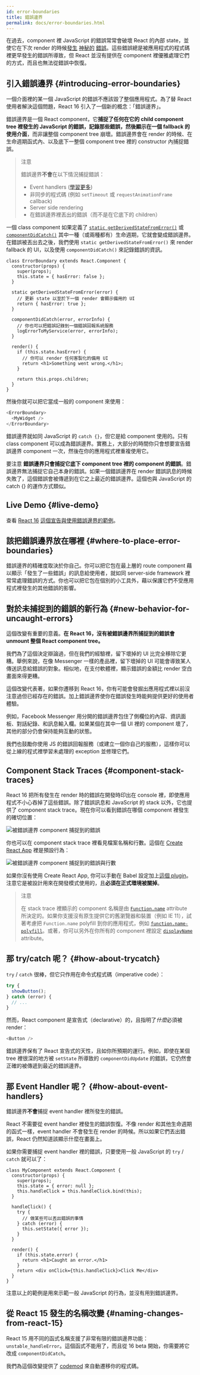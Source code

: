 ```yaml
---
id: error-boundaries
title: 錯誤邊界
permalink: docs/error-boundaries.html
---
```


在過去，component 裡 JavaScript 的錯誤常常會破壞 React 的內部 state，並使它在下次 render 的時候[發生](https://github.com/facebook/react/issues/4026) [神秘的](https://github.com/facebook/react/issues/6895) [錯誤](https://github.com/facebook/react/issues/8579)。這些錯誤總是被應用程式的程式碼裡更早發生的錯誤所導致，但 React 並沒有提供在 component 裡優雅處理它們的方式，而且也無法從錯誤中恢復。


## 引入錯誤邊界 {#introducing-error-boundaries}

一個介面裡的某一個 JavaScript 的錯誤不應該毀了整個應用程式。為了替 React 使用者解決這個問題，React 16 引入了一個新的概念：「錯誤邊界」。

錯誤邊界是一個 React component，它**捕捉了任何在它的 child component tree 裡發生的 JavaScript 的錯誤，記錄那些錯誤，然後顯示在一個 fallback 的使用介面**，而非讓整個 component tree 崩壞。錯誤邊界會在 render 的時候、在生命週期函式內、以及底下一整個 component tree 裡的 constructor 內捕捉錯誤。

> 注意
>
> 錯誤邊界**不會**在以下情況捕捉錯誤：
>
> * Event handlers ([學習更多](#how-about-event-handlers))
> * 非同步的程式碼 (例如 `setTimeout` 或 `requestAnimationFrame` callback)
> * Server side rendering
> * 在錯誤邊界裡丟出的錯誤（而不是在它底下的 children）

一個 class component 如果定義了 [`static getDerivedStateFromError()`](/docs/react-component.html#static-getderivedstatefromerror) 或 [`componentDidCatch()`](/docs/react-component.html#componentdidcatch) 其中一種（或兩種都有）生命週期，它就會變成錯誤邊界。在錯誤被丟出去之後，我們使用 `static getDerivedStateFromError()` 來 render fallback 的 UI，以及使用 `componentDidCatch()` 來記錄錯誤的資訊。

```js{7-10,12-15,18-21}
class ErrorBoundary extends React.Component {
  constructor(props) {
    super(props);
    this.state = { hasError: false };
  }

  static getDerivedStateFromError(error) {
    // 更新 state 以至於下一個 render 會顯示備用的 UI
    return { hasError: true };
  }

  componentDidCatch(error, errorInfo) {
    // 你也可以把錯誤記錄到一個錯誤回報系統服務
    logErrorToMyService(error, errorInfo);
  }

  render() {
    if (this.state.hasError) {
      // 你可以 render 任何客製化的備用 UI
      return <h1>Something went wrong.</h1>;
    }

    return this.props.children; 
  }
}
```

然後你就可以把它當成一般的 component 來使用：

```js
<ErrorBoundary>
  <MyWidget />
</ErrorBoundary>
```

錯誤邊界就如同 JavaScript 的 `catch {}`，但它是給 component 使用的。只有 class component 可以成為錯誤邊界。實務上，大部分的時間你只會想要宣告錯誤邊界 component 一次，然後在你的應用程式裡重複使用它。

要注意 **錯誤邊界只會捕捉它底下 component tree 裡的 component 的錯誤**。錯誤邊界無法捕捉它自己本身的錯誤。如果一個錯誤邊界在 render 錯誤訊息的時候失敗了，這個錯誤會被傳遞到在它之上最近的錯誤邊界。這個也與 JavaScript 的 catch {} 的運作方式類似。

## Live Demo {#live-demo}

查看 [React 16](/blog/2017/09/26/react-v16.0.html) [這個宣告與使用錯誤邊界的範例](https://codepen.io/gaearon/pen/wqvxGa?editors=0010)。


## 該把錯誤邊界放在哪裡 {#where-to-place-error-boundaries}

錯誤邊界的精確度取決於你自己。你可以把它包在最上層的 route component 藉以顯示「發生了一些錯誤」的訊息給使用者，就如同 server-side framework 裡常常處理錯誤的方式。你也可以把它包在個別的小工具外，藉以保護它們不受應用程式裡發生的其他錯誤的影響。

## 對於未捕捉到的錯誤的新行為 {#new-behavior-for-uncaught-errors}

這個改變有重要的意義。**在 React 16，沒有被錯誤邊界所捕捉到的錯誤會 unmount 整個 React component tree。**

我們為了這個決定辯論過，但在我們的經驗裡，留下壞掉的 UI 比完全移除它更糟。舉例來說，在像 Messenger 一樣的產品裡，留下壞掉的 UI 可能會導致某人傳送訊息給錯誤的對象。相似地，在支付軟體裡，顯示錯誤的金額比 render 空白畫面來得更糟。

這個改變代表著，如果你遷移到 React 16，你有可能會發掘出應用程式裡以前沒注意過但已經存在的錯誤。加上錯誤邊界使你在錯誤發生時能夠提供更好的使用者體驗。

例如，Facebook Messenger 用分開的錯誤邊界包住了側欄位的內容、資訊面板、對話紀錄、和訊息輸入欄。如果某個在其中一個 UI 裡的 component 壞了，其他的部分仍會保持能夠互動的狀態。

我們也鼓勵你使用 JS 的錯誤回報服務（或建立一個你自己的服務），這樣你可以從上線的程式裡學習未處理的 exception 並修理它們。


## Component Stack Traces {#component-stack-traces}

React 16 把所有發生在 render 時的錯誤在開發時印出在 console 裡，即使應用程式不小心吞掉了這些錯誤。除了錯誤訊息和 JavaScript 的 stack 以外，它也提供了 component stack trace。現在你可以看到錯誤在哪個 component 裡發生的確切位置：

<img src="../images/docs/error-boundaries-stack-trace.png" style="max-width:100%" alt="被錯誤邊界 component 捕捉到的錯誤">

你也可以在 component stack trace 裡看見檔案名稱和行數。這個在 [Create React App](https://github.com/facebookincubator/create-react-app) 裡是預設行為：

<img src="../images/docs/error-boundaries-stack-trace-line-numbers.png" style="max-width:100%" alt="被錯誤邊界 component 捕捉到的錯誤與行數">

如果你沒有使用 Create React App, 你可以手動在 Babel 設定加上[這個 plugin](https://www.npmjs.com/package/babel-plugin-transform-react-jsx-source)。注意它是被設計用來在開發模式使用的，且**必須在正式環境被關掉**。

> 注意
>
> 在 stack trace 裡顯示的 component 名稱是由 [`Function.name`](https://developer.mozilla.org/zh-TW/docs/Web/JavaScript/Reference/Global_Objects/Function/name) attribute 所決定的。如果你支援沒有原生提供它的舊瀏覽器和裝置（例如 IE 11），試著考慮把 `Function.name` polyfill 到你的應用程式，例如 [`function.name-polyfill`](https://github.com/JamesMGreene/Function.name)。或著，你可以另外在你所有的 component 裡設定 [`displayName`](/docs/react-component.html#displayname) attribute。


## 那 try/catch 呢？ {#how-about-trycatch}

`try` / `catch` 很棒，但它只作用在命令式程式碼（imperative code）：

```js
try {
  showButton();
} catch (error) {
  // ...
}
```

然而，React component 是宣告式（declarative）的，且指明了*什麼*必須被 render：

```js
<Button />
```

錯誤邊界保有了 React 宣告式的天性，且如你所預期的運行。例如，即使在某個 tree 裡很深的地方被 `setState` 所導致的 `componentDidUpdate` 的錯誤，它仍然會正確的被傳遞到最近的錯誤邊界。

## 那 Event Handler 呢？ {#how-about-event-handlers}

錯誤邊界**不會**捕捉 event handler 裡所發生的錯誤。

React 不需要從 event handler 裡發生的錯誤恢復。不像 render 和其他生命週期的函式一樣，event handler 不會發生在 render 的時候。所以如果它們丟出錯誤，React 仍然知道該顯示什麼在畫面上。

如果你需要捕捉 event handler 裡的錯誤，只要使用一般 JavaScript 的 `try` / `catch` 就可以了：

```js{9-13,17-20}
class MyComponent extends React.Component {
  constructor(props) {
    super(props);
    this.state = { error: null };
    this.handleClick = this.handleClick.bind(this);
  }

  handleClick() {
    try {
      // 做某些可以丟出錯誤的事情
    } catch (error) {
      this.setState({ error });
    }
  }

  render() {
    if (this.state.error) {
      return <h1>Caught an error.</h1>
    }
    return <div onClick={this.handleClick}>Click Me</div>
  }
}
```

注意以上的範例是用來示範一般 JavaScript 的行為，並沒有用到錯誤邊界。

## 從 React 15 發生的名稱改變 {#naming-changes-from-react-15}

React 15 用不同的函式名稱支援了非常有限的錯誤邊界功能：`unstable_handleError`。這個函式不能用了，而且從 16 beta 開始，你需要將它改成 `componentDidCatch`。

我們為這個改變提供了 [codemod](https://github.com/reactjs/react-codemod#error-boundaries) 來自動遷移你的程式碼。
